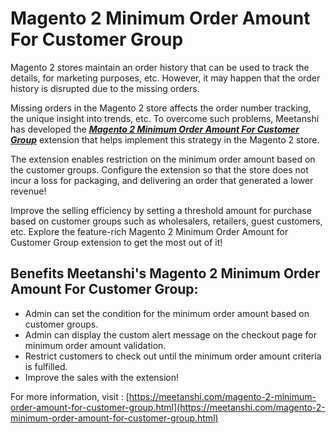 # Magento 2 Minimum Order Amount For Customer Group

Magento 2 stores maintain an order history that can be used to track the details, for marketing purposes, etc. However, it may happen that the order history is disrupted due to the missing orders.

Missing orders in the Magento 2 store affects the order number tracking, the unique insight into trends, etc. To overcome such problems, Meetanshi has developed the [***Magento 2 Minimum Order Amount For Customer Group***](https://meetanshi.com/magento-2-minimum-order-amount-for-customer-group.html) extension that helps implement this strategy in the Magento 2 store.

The extension enables restriction on the minimum order amount based on the customer groups. Configure the extension so that the store does not incur a loss for packaging, and delivering an order that generated a lower revenue!

Improve the selling efficiency by setting a threshold amount for purchase based on customer groups such as wholesalers, retailers, guest customers, etc. Explore the feature-rich Magento 2 Minimum Order Amount for Customer Group extension to get the most out of it!

## Benefits Meetanshi's Magento 2 Minimum Order Amount For Customer Group: ##

* Admin can set the condition for the minimum order amount based on customer groups.
* Admin can display the custom alert message on the checkout page for minimum order amount validation.
* Restrict customers to check out until the minimum order amount criteria is fulfilled.
* Improve the sales with the extension!

For more information, visit : [https://meetanshi.com/magento-2-minimum-order-amount-for-customer-group.html](https://meetanshi.com/magento-2-minimum-order-amount-for-customer-group.html)
